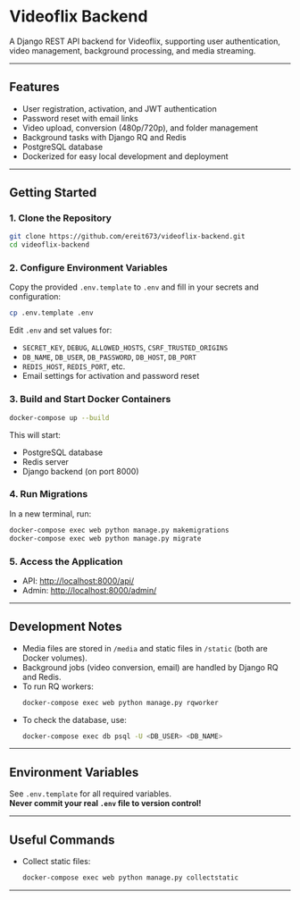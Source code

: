 # Videoflix Backend

A Django REST API backend for Videoflix, supporting user authentication, video management, background processing, and media streaming.

---

## Features

- User registration, activation, and JWT authentication
- Password reset with email links
- Video upload, conversion (480p/720p), and folder management
- Background tasks with Django RQ and Redis
- PostgreSQL database
- Dockerized for easy local development and deployment

---

## Getting Started

### 1. Clone the Repository

```bash
git clone https://github.com/ereit673/videoflix-backend.git
cd videoflix-backend
```

### 2. Configure Environment Variables

Copy the provided `.env.template` to `.env` and fill in your secrets and configuration:

```bash
cp .env.template .env
```

Edit `.env` and set values for:

- `SECRET_KEY`, `DEBUG`, `ALLOWED_HOSTS`, `CSRF_TRUSTED_ORIGINS`
- `DB_NAME`, `DB_USER`, `DB_PASSWORD`, `DB_HOST`, `DB_PORT`
- `REDIS_HOST`, `REDIS_PORT`, etc.
- Email settings for activation and password reset

### 3. Build and Start Docker Containers

```bash
docker-compose up --build
```

This will start:

- PostgreSQL database
- Redis server
- Django backend (on port 8000)

### 4. Run Migrations

In a new terminal, run:

```bash
docker-compose exec web python manage.py makemigrations
docker-compose exec web python manage.py migrate
```

### 5. Access the Application

- API: [http://localhost:8000/api/](http://localhost:8000/api/)
- Admin: [http://localhost:8000/admin/](http://localhost:8000/admin/)

---

## Development Notes

- Media files are stored in `/media` and static files in `/static` (both are Docker volumes).
- Background jobs (video conversion, email) are handled by Django RQ and Redis.
- To run RQ workers:
  ```bash
  docker-compose exec web python manage.py rqworker
  ```
- To check the database, use:
  ```bash
  docker-compose exec db psql -U <DB_USER> <DB_NAME>
  ```

---

## Environment Variables

See `.env.template` for all required variables.  
**Never commit your real `.env` file to version control!**

---

## Useful Commands

- Collect static files:
  ```bash
  docker-compose exec web python manage.py collectstatic
  ```

---
